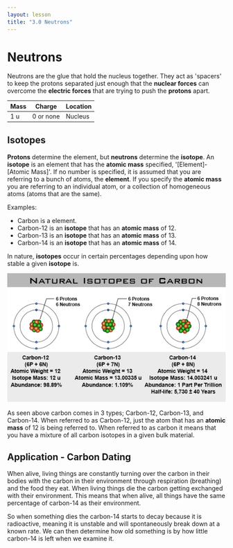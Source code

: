 ```yaml
---
layout: lesson
title: "3.0 Neutrons"
---
```


# Neutrons
Neutrons are the glue that hold the nucleus together.
They act as 'spacers' to keep the protons separated just enough that the **nuclear forces** can overcome the **electric forces** that are trying to push the **protons** apart.

| Mass | Charge    | Location |
|------|--------   |----------|
| 1 u  | 0 or none | Nucleus |

## Isotopes
**Protons** determine the element, but **neutrons** determine the **isotope**.
An **isotope** is an element that has the **atomic mass** specified, '[Element]-[Atomic Mass]'.
If no number is specified, it is assumed that you are referring to a bunch of atoms, the **element**.
If you specify the **atomic mass**  you are referring to an individual atom, or a collection of homogeneous atoms (atoms that are the same).

Examples:

  * Carbon is a element.
  * Carbon-12 is an **isotope** that has an **atomic mass** of 12.
  * Carbon-13 is an **isotope** that has an **atomic mass** of 13.
  * Carbon-14 is an **isotope** that has an **atomic mass** of 14.

In nature, **isotopes** occur in certain percentages depending upon how stable a given **isotope** is.

![carbon-isotopes](images/carbon_isotopes.jpeg)

As seen above carbon comes in 3 types; Carbon-12, Carbon-13, and Carbon-14.
When referred to as Carbon-12, just the atom that has an **atomic mass** of 12 is being referred to.
When referred to as carbon it means that you have a mixture of all carbon isotopes in a given bulk material.

## Application - Carbon Dating
When alive, living things are constantly turning over the carbon in their bodies with the carbon in their environment through respiration (breathing) and the food they eat.
When living things die the carbon getting exchanged with their environment.
This means that when alive, all things have the same percentage of carbon-14 as their environment.

So when something dies the carbon-14 starts to decay because it is radioactive, meaning it is unstable and will spontaneously break down at a known rate.
We can then determine how old something is by how little carbon-14 is left when we examine it.

